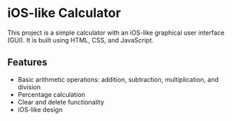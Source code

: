 # iOS-like Calculator

This project is a simple calculator with an iOS-like graphical user interface (GUI). It is built using HTML, CSS, and JavaScript.

## Features

- Basic arithmetic operations: addition, subtraction, multiplication, and division
- Percentage calculation
- Clear and delete functionality
- iOS-like design
